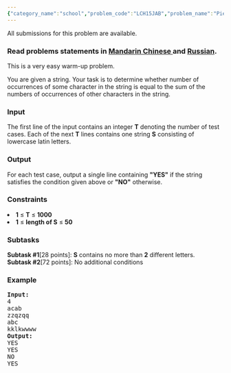 ```yaml
---
{"category_name":"school","problem_code":"LCH15JAB","problem_name":"Piece of cake","languages_supported":{"0":"ADA","1":"ASM","2":"BASH","3":"BF","4":"C","5":"C99 strict","6":"CAML","7":"CLOJ","8":"CLPS","9":"CPP 4.3.2","10":"CPP 4.9.2","11":"CPP14","12":"CS2","13":"D","14":"ERL","15":"FORT","16":"FS","17":"GO","18":"HASK","19":"ICK","20":"ICON","21":"JAVA","22":"JS","23":"LISP clisp","24":"LISP sbcl","25":"LUA","26":"NEM","27":"NICE","28":"NODEJS","29":"PAS fpc","30":"PAS gpc","31":"PERL","32":"PERL6","33":"PHP","34":"PIKE","35":"PRLG","36":"PYTH","37":"PYTH 3.4","38":"RUBY","39":"SCALA","40":"SCM guile","41":"SCM qobi","42":"ST","43":"TCL","44":"TEXT","45":"WSPC"},"max_timelimit":1,"source_sizelimit":50000,"problem_author":"pavel1996","problem_tester":"rubanenko","date_added":"25-12-2014","tags":{"0":"ad","1":"cakewalk","2":"ltime20","3":"pavel1996"},"time":{"view_start_date":1422174600,"submit_start_date":1422174600,"visible_start_date":1422174600,"end_date":1735669800},"layout":"problem"}
---
```

<span class="solution-visible-txt">All submissions for this problem are available.</span><h3> Read problems statements in <a target="_blank" href="http://www.codechef.com/download/translated/LTIME20/mandarin/LCH15JAB.pdf">Mandarin Chinese </a> and <a target="_blank" href="http://www.codechef.com/download/translated/LTIME20/russian/LCH15JAB.pdf">Russian</a>.</h3>
<p>This is a very easy warm-up problem.</p>
<p>You are given a string. Your task is to determine whether number of occurrences of some character in the string is equal to the sum of  the numbers of occurrences of other characters in the string. </p>
<h3>Input</h3>
<p>The first line of the input contains an integer <b>T</b> denoting the number of test cases. Each of the next <b>T</b> lines contains one string <b>S</b> consisting of lowercase latin letters.</p>
<h3>Output</h3>
<p>For each test case, output a single line containing <b>"YES"</b> if the string satisfies the condition given above or <b>"NO"</b>  otherwise. </p>
<h3>Constraints</h3>
<li><b>1</b> ≤ <b>T</b> ≤ <b>1000</b></li>
<li><b>1</b> ≤ <b>length of S</b> ≤ <b>50</b></li>

<h3>Subtasks</h3>
<p><b>Subtask #1</b>[28 points]: <b>S</b> contains no more than <b>2</b> different letters.<br />
<b>Subtask #2</b>[72 points]: No additional conditions

<h3>Example</h3>
<pre><b>Input:</b>
4
acab
zzqzqq
abc
kklkwwww
<b>Output:</b>
YES
YES
NO
YES
</pre></p>